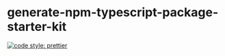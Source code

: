 # generate-npm-typescript-package-starter-kit

[![code style: prettier](https://img.shields.io/badge/code_style-prettier-ff69b4.svg?style=flat-square)](https://github.com/prettier/prettier)
